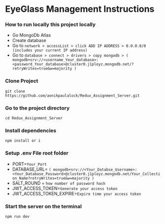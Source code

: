 # EyeGlass Management Instructions

### How to run locally this project locally

- Go MongoDb Atlas
- Create database
- Go to `network > accessList > click ADD IP ADDRESS > 0.0.0.0/0 (includes your current IP address)`
- Go to `database > connect > drivers > copy mongodb > ( mongodb+srv://<username_Your_database>:<password_Your_database>@cluster0.j1ployz.mongodb.net/?retryWrites=true&w=majority )`

### Clone Project

`git clone https://github.com/aonikpaulalock/Redux_Assignment_Server.git`

### Go to the project directory

`cd Redux_Assignment_Server`

### Install dependencies

`npm install or i`

### Setup .env File root folder

- PORT=`Your_Port`
- DATABASE_URL= `( mongodb+srv://<Your_Databse_Username>:<Your_Database_Password>@cluster0.j1ployz.mongodb.net/Your_Collection_Name?retryWrites=true&w=majority )`
- SALT_ROUND = `how number of password hash`
- JWT_ACCESS_TOKEN=`Generate your access token`
- JWT_ACCESS_TOKEN_EXPIRE=`Expire time your access token`

### Start the server on the terminal

`npm run dev`
